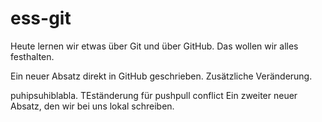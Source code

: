 # ess-git

Heute lernen wir etwas über Git und über GitHub.
Das wollen wir alles festhalten.

Ein neuer Absatz direkt in GitHub geschrieben. Zusätzliche Veränderung.

puhipsuhiblabla. TEständerung für pushpull conflict
Ein zweiter neuer Absatz, den wir bei uns lokal schreiben.
